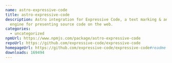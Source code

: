 ```yaml
---
name: astro-expressive-code
title: astro-expressive-code
description: Astro integration for Expressive Code, a text marking & annotation
  engine for presenting source code on the web.
categories:
  - uncategorized
npmUrl: https://www.npmjs.com/package/astro-expressive-code
repoUrl: https://github.com/expressive-code/expressive-code
homepageUrl: https://github.com/expressive-code/expressive-code#readme
downloads: 169494
---
```

